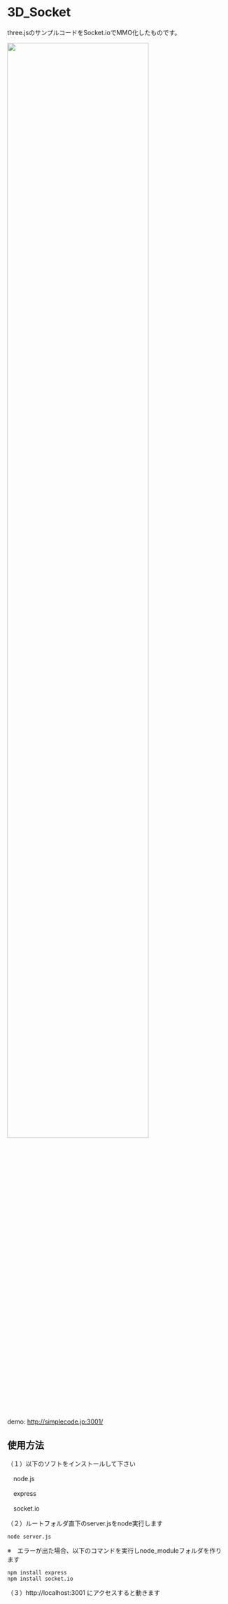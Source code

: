 3D_Socket
=========

three.jsのサンプルコードをSocket.ioでMMO化したものです。

<img src="http://simplecode.jp/lolipop/github/3D_Socket.png" width="80%" height="80%">　

demo: http://simplecode.jp:3001/

使用方法
----------
（１）以下のソフトをインストールして下さい

　node.js

　express

　socket.io

（２）ルートフォルダ直下のserver.jsをnode実行します

    node server.js

※　エラーが出た場合、以下のコマンドを実行しnode_moduleフォルダを作ります

    npm install express
    npm install socket.io

（３）http://localhost:3001 にアクセスすると動きます
